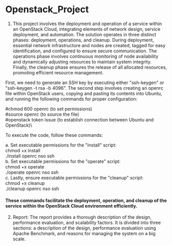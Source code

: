 # Openstack_Project

1. This project involves the deployment and operation of a service within an OpenStack Cloud, integrating elements of network design, service deployment, and automation. The solution operates in three distinct phases: deployment, operations, and cleanup. During deployment, essential network infrastructure and nodes are created, tagged for easy identification, and configured to ensure secure communication. The operations phase involves continuous monitoring of node availability and dynamically adjusting resources to maintain system integrity. Finally, the cleanup phase ensures the release of all allocated resources, promoting efficient resource management.

First, we need to generate an SSH key by executing either "ssh-keygen" or "ssh-keygen -t rsa -b 4096". The second step involves creating an openrc file within OpenStack users, copying and pasting its contents into Ubuntu, and running the following commands for proper configuration:

#chmod 600 openrc        (to set permissions)\
#source openrc           (to source the file)\
#openstack token issue   (to establish connection between Ubuntu and OpenStack)\

To execute the code, follow these commands:

a. Set executable permissions for the "install" script:\
  chmod +x install\
  ./install openrc nso ssh\
b. Set executable permissions for the "operate" script:\
   chmod +x operate\
   ./operate openrc nso ssh\
c. Lastly, ensure executable permissions for the "cleanup" script:\
   chmod +x cleanup\
   ./cleanup openrc nso ssh
   
#### These commands facilitate the deployment, operation, and cleanup of the service within the OpenStack Cloud environment efficiently.


2. Report: The report provides a thorough description of the design, performance evaluation, and scalability factors. It is divided into three sections: a description of the design, performance evaluation using Apache Benchmark, and reasons for managing the system on a big scale.
